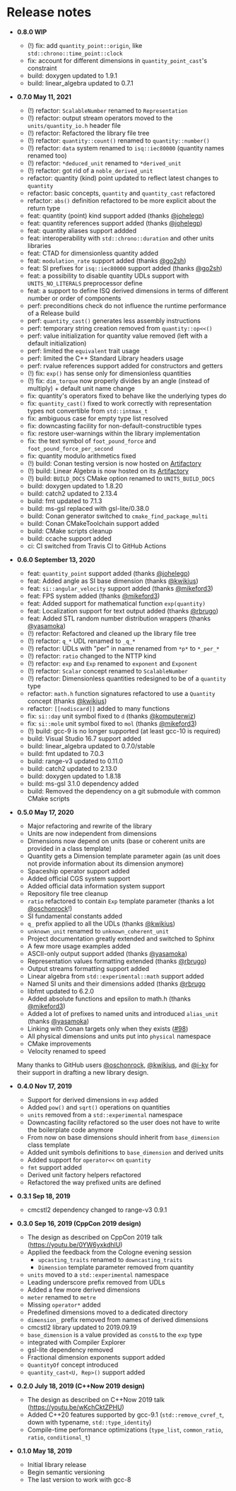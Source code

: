 # Release notes

- **0.8.0 WIP**
  - (!) fix: add `quantity_point::origin`, like `std::chrono::time_point::clock`
  - fix: account for different dimensions in `quantity_point_cast`'s constraint
  - build: doxygen updated to 1.9.1
  - build: linear_algebra updated to 0.7.1

- **0.7.0 May 11, 2021**
  - (!) refactor: `ScalableNumber` renamed to `Representation`
  - (!) refactor: output stream operators moved to the `units/quantity_io.h` header file
  - (!) refactor: Refactored the library file tree
  - (!) refactor: `quantity::count()` renamed to `quantity::number()`
  - (!) refactor: `data` system renamed to `isq::iec80000` (quantity names renamed too)
  - (!) refactor: `*deduced_unit` renamed to `*derived_unit`
  - (!) refactor: got rid of a `noble_derived_unit`
  - refactor: quantity (kind) point updated to reflect latest changes to `quantity`
  - refactor: basic concepts, `quantity` and `quantity_cast` refactored
  - refactor: `abs()` definition refactored to be more explicit about the return type
  - feat: quantity (point) kind support added (thanks [@johelegp](https://github.com/johelegp))
  - feat: quantity references support added (thanks [@johelegp](https://github.com/johelegp))
  - feat: quantity aliases support addded
  - feat: interoperability with `std::chrono::duration` and other units libraries
  - feat: CTAD for dimensionless quantity added
  - feat: `modulation_rate` support added (thanks [@go2sh](https://github.com/go2sh))
  - feat: SI prefixes for `isq::iec80000` support added (thanks [@go2sh](https://github.com/go2sh))
  - feat: a possibility to disable quantity UDLs support with `UNITS_NO_LITERALS` preprocessor define
  - feat: a support to define ISQ derived dimensions in terms of different number or order of components
  - perf: preconditions check do not influence the runtime performance of a Release build
  - perf: `quantity_cast()` generates less assembly instructions
  - perf: temporary string creation removed from `quantity::op<<()`
  - perf: value initialization for quantity value removed (left with a default initialization)
  - perf: limited the `equivalent` trait usage
  - perf: limited the C++ Standard Library headers usage
  - perf: rvalue references support added for constructors and getters
  - (!) fix: `exp()` has sense only for dimensionless quantities
  - (!) fix: `dim_torque` now properly divides by an angle (instead of multiply) + default unit name change
  - fix: quantity's operators fixed to behave like the underlying types do
  - fix: `quantity_cast()` fixed to work correctly with representation types not convertible from `std::intmax_t`
  - fix: ambiguous case for empty type list resolved
  - fix: downcasting facility for non-default-constructible types
  - fix: restore user-warnings within the library implementation
  - fix: the text symbol of `foot_pound_force` and `foot_pound_force_per_second`
  - fix: quantity modulo arithmetics fixed
  - (!) build: Conan testing version is now hosted on [Artifactory](https://mpusz.jfrog.io/ui/packages/conan:%2F%2Fmp-units)
  - (!) build: Linear Algebra is now hosted on its [Artifactory](https://twonington.jfrog.io/artifactory/api/conan/conan-oss)
  - (!) build: `BUILD_DOCS` CMake option renamed to `UNITS_BUILD_DOCS`
  - build: doxygen updated to 1.8.20
  - build: catch2 updated to 2.13.4
  - build: fmt updated to 7.1.3
  - build: ms-gsl replaced with gsl-lite/0.38.0
  - build: Conan generator switched to `cmake_find_package_multi`
  - build: Conan CMakeToolchain support added
  - build: CMake scripts cleanup
  - build: ccache support added
  - ci: CI switched from Travis CI to GitHub Actions

- **0.6.0 September 13, 2020**
  - feat: `quantity_point` support added (thanks [@johelegp](https://github.com/johelegp))
  - feat: Added angle as SI base dimension (thanks [@kwikius](https://github.com/kwikius))
  - feat: `si::angular_velocity` support added (thanks [@mikeford3](https://github.com/mikeford3))
  - feat: FPS system added (thanks [@mikeford3](https://github.com/mikeford3))
  - feat: Added support for mathematical function `exp(quantity)`
  - feat: Localization support for text output added (thanks [@rbrugo](https://github.com/rbrugo))
  - feat: Added STL random number distribution wrappers (thanks [@yasamoka](https://github.com/yasamoka))
  - (!) refactor: Refactored and cleaned up the library file tree
  - (!) refactor: `q_*` UDL renamed to `_q_*`
  - (!) refactor: UDLs with "per" in name renamed from `*p*` to `*_per_*`
  - (!) refactor: `ratio` changed to the NTTP kind
  - (!) refactor: `exp` and `Exp` renamed to `exponent` and `Exponent`
  - (!) refactor: `Scalar` concept renamed to `ScalableNumber`
  - (!) refactor: Dimensionless quantities redesigned to be of a `quantity` type
  - refactor: `math.h` function signatures refactored to use a `Quantity` concept (thanks [@kwikius](https://github.com/kwikius))
  - refactor: `[[nodiscard]]` added to many functions
  - fix: `si::day` unit symbol fixed to `d` (thanks [@komputerwiz](https://github.com/komputerwiz))
  - fix: `si::mole` unit symbol fixed to `mol` (thanks [@mikeford3](https://github.com/mikeford3))
  - (!) build: gcc-9 is no longer supported (at least gcc-10 is required)
  - build: Visual Studio 16.7 support added
  - build: linear_algebra updated to 0.7.0/stable
  - build: fmt updated to 7.0.3
  - build: range-v3 updated to 0.11.0
  - build: catch2 updated to 2.13.0
  - build: doxygen updated to 1.8.18
  - build: ms-gsl 3.1.0 dependency added
  - build: Removed the dependency on a git submodule with common CMake scripts

- **0.5.0 May 17, 2020**
  - Major refactoring and rewrite of the library
  - Units are now independent from dimensions
  - Dimensions now depend on units (base or coherent units are provided in a class template)
  - Quantity gets a Dimension template parameter again (as unit does not provide information about
    its dimension anymore)
  - Spaceship operator support added
  - Added official CGS system support
  - Added official data information system support
  - Repository file tree cleanup
  - `ratio` refactored to contain `Exp` template parameter (thanks a lot [@oschonrock](https://github.com/oschonrock)!)
  - SI fundamental constants added
  - `q_` prefix applied to all the UDLs (thanks [@kwikius](https://github.com/kwikius))
  - `unknown_unit` renamed to `unknown_coherent_unit`
  - Project documentation greatly extended and switched to Sphinx
  - A few more usage examples added
  - ASCII-only output support added (thanks [@yasamoka](https://github.com/yasamoka))
  - Representation values formatting extended (thanks [@rbrugo](https://github.com/rbrugo))
  - Output streams formatting support added
  - Linear algebra from `std::experimental::math` support added
  - Named SI units and their dimensions added (thanks [@rbrugo](https://github.com/rbrugo)
  - libfmt updated to 6.2.0
  - Added absolute functions and epsilon to math.h (thanks [@mikeford3](https://github.com/mikeford3))
  - Added a lot of prefixes to named units and introduced `alias_unit` (thanks [@yasamoka](https://github.com/yasamoka))
  - Linking with Conan targets only when they exists ([#98](https://github.com/mpusz/units/issues/98))
  - All physical dimensions and units put into `physical` namespace
  - CMake improvements
  - Velocity renamed to speed

  Many thanks to GitHub users [@oschonrock](https://github.com/oschonrock),
  [@kwikius](https://github.com/kwikius), and [@i-ky](https://github.com/i-ky) for their support
  in drafting a new library design.

- **0.4.0 Nov 17, 2019**
  - Support for derived dimensions in `exp` added
  - Added `pow()` and `sqrt()` operations on quantities
  - `units` removed from a `std::experimental` namespace
  - Downcasting facility refactored so the user does not have to write the boilerplate code anymore
  - From now on base dimensions should inherit from `base_dimension` class template
  - Added unit symbols definitions to `base_dimension` and derived units
  - Added support for `operator<<` on `quantity`
  - `fmt` support added
  - Derived unit factory helpers refactored
  - Refactored the way prefixed units are defined

- **0.3.1 Sep 18, 2019**
  - cmcstl2 dependency changed to range-v3 0.9.1

- **0.3.0 Sep 16, 2019 (CppCon 2019 design)**
  - The design as described on CppCon 2019 talk (<https://youtu.be/0YW6yxkdhlU>)
  - Applied the feedback from the Cologne evening session
    - `upcasting_traits` renamed to `downcasting_traits`
    - `Dimension` template parameter removed from quantity
  - `units` moved to a `std::experimental` namespace
  - Leading underscore prefix removed from UDLs
  - Added a few more derived dimensions
  - `meter` renamed to `metre`
  - Missing `operator*` added
  - Predefined dimensions moved to a dedicated directory
  - `dimension_` prefix removed from names of derived dimensions
  - cmcstl2 library updated to 2019.09.19
  - `base_dimension` is a value provided as `const&` to the `exp` type
  - integrated with Compiler Explorer
  - gsl-lite dependency removed
  - Fractional dimension exponents support added
  - `QuantityOf` concept introduced
  - `quantity_cast<U, Rep>()` support added

- **0.2.0 July 18, 2019 (C++Now 2019 design)**
  - The design as described on C++Now 2019 talk (<https://youtu.be/wKchCktZPHU>)
  - Added C++20 features supported by gcc-9.1 (`std::remove_cvref_t`, down with typename, `std::type_identity`)
  - Compile-time performance optimizations (`type_list`, `common_ratio`, `ratio`, `conditional_t`)

- **0.1.0 May 18, 2019**
  - Initial library release
  - Begin semantic versioning
  - The last version to work with gcc-8
